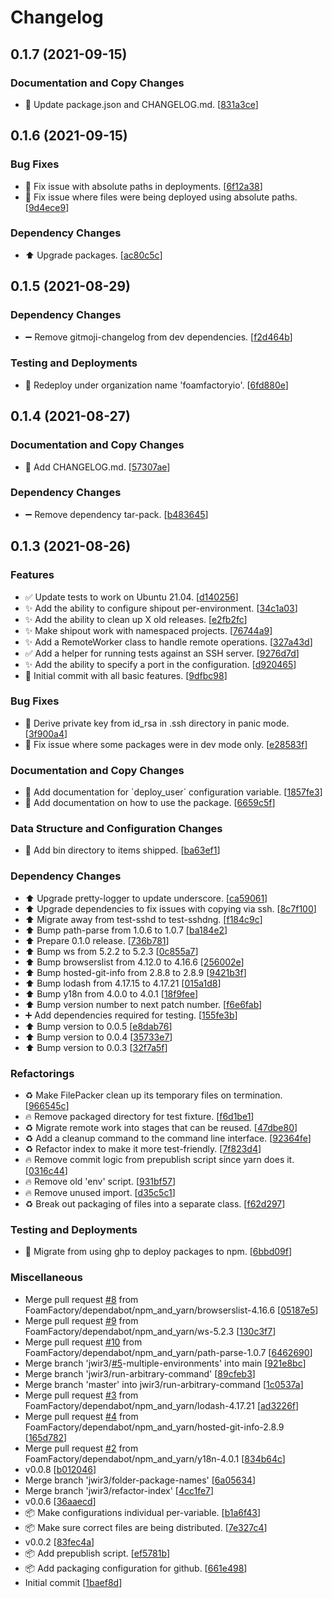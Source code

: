 # Changelog

<a name="0.1.7"></a>
## 0.1.7 (2021-09-15)

### Documentation and Copy Changes

- 📖 Update package.json and CHANGELOG.md. [[831a3ce](https://github.com/FoamFactory/shipout/commit/831a3ce43fa2e33e2078446e0e04c51f77a6f72d)]


<a name="0.1.6"></a>
## 0.1.6 (2021-09-15)

### Bug Fixes

- 🐛 Fix issue with absolute paths in deployments. [[6f12a38](https://github.com/foamfactory/shipout/commit/6f12a3842b329eac0b691aa78fc9658018085c25)]
- 🐛 Fix issue where files were being deployed using absolute paths. [[9d4ece9](https://github.com/foamfactory/shipout/commit/9d4ece91e8ce8df0bde52e3c305d406ffc03d145)]

### Dependency Changes

- ⬆️ Upgrade packages. [[ac80c5c](https://github.com/foamfactory/shipout/commit/ac80c5c5c39288f4f73882a92b9dab787ddf56e4)]


<a name="0.1.5"></a>
## 0.1.5 (2021-08-29)

### Dependency Changes

- ➖ Remove gitmoji-changelog from dev dependencies. [[f2d464b](https://github.com/foamfactory/shipout/commit/f2d464b1ff1ab0460ea7b9b91c3cc8a1a6d8e787)]

### Testing and Deployments

- 🚀 Redeploy under organization name &#x27;foamfactoryio&#x27;. [[6fd880e](https://github.com/foamfactory/shipout/commit/6fd880e5ae4bc60c23c2604dde1213e747a45128)]


<a name="0.1.4"></a>
## 0.1.4 (2021-08-27)

### Documentation and Copy Changes

- 📖 Add CHANGELOG.md. [[57307ae](https://github.com/foamfactory/shipout/commit/57307ae1b8f77e57eba2e77f0aaebae51af61202)]

### Dependency Changes

- ➖ Remove dependency tar-pack. [[b483645](https://github.com/foamfactory/shipout/commit/b48364526b1a67a8b5322f2273e51369929288f5)]


<a name="0.1.3"></a>
## 0.1.3 (2021-08-26)

### Features

- ✅ Update tests to work on Ubuntu 21.04. [[d140256](https://github.com/foamfactory/shipout/commit/d140256c8bbdeb06f5aef1ce7d18b2cd8a21025f)]
- ✨ Add the ability to configure shipout per-environment. [[34c1a03](https://github.com/foamfactory/shipout/commit/34c1a036d47dcd4d67314399081b52ba97da291a)]
- ✨ Add the ability to clean up X old releases. [[e2fb2fc](https://github.com/foamfactory/shipout/commit/e2fb2fc8a8bc262e2a0e12c03fa97e122954e407)]
- ✨ Make shipout work with namespaced projects. [[76744a9](https://github.com/foamfactory/shipout/commit/76744a9676264fc8a128c5de2a5629d35869451d)]
- ✨ Add a RemoteWorker class to handle remote operations. [[327a43d](https://github.com/foamfactory/shipout/commit/327a43d5ff7a9c0d149774b56e6e6cb67c05f61e)]
- ✅ Add a helper for running tests against an SSH server. [[9276d7d](https://github.com/foamfactory/shipout/commit/9276d7d164ef505606bf0dfe6e9da6c8190b3b79)]
- ✨ Add the ability to specify a port in the configuration. [[d920465](https://github.com/foamfactory/shipout/commit/d920465587b538893008a9a98f550b2eecb7aa47)]
- 🎉 Initial commit with all basic features. [[9dfbc98](https://github.com/foamfactory/shipout/commit/9dfbc98f2f1b59e88745ba4e9ffee2b4b986b1b4)]

### Bug Fixes

- 🐛 Derive private key from id_rsa in .ssh directory in panic mode. [[3f900a4](https://github.com/foamfactory/shipout/commit/3f900a4515218425d9df2014f6eca6dcc4437daa)]
- 🐛 Fix issue where some packages were in dev mode only. [[e28583f](https://github.com/foamfactory/shipout/commit/e28583fd7acf262ffa57f7012bae0061546a6566)]

### Documentation and Copy Changes

- 📖 Add documentation for &#x60;deploy_user&#x60; configuration variable. [[1857fe3](https://github.com/foamfactory/shipout/commit/1857fe34d3ae8091c5cc8138f2dc62a992ea8e03)]
- 📖 Add documentation on how to use the package. [[6659c5f](https://github.com/foamfactory/shipout/commit/6659c5fa293b1ee806112cd4fd8b4f7fb489c57e)]

### Data Structure and Configuration Changes

- 🔧 Add bin directory to items shipped. [[ba63ef1](https://github.com/foamfactory/shipout/commit/ba63ef125c7750239d2b05a12fcc7abd84000b9d)]

### Dependency Changes

- ⬆️ Upgrade pretty-logger to update underscore. [[ca59061](https://github.com/foamfactory/shipout/commit/ca59061fe4d6aa9a4b9cd05b67015620b392e466)]
- ⬆️ Upgrade dependencies to fix issues with copying via ssh. [[8c7f100](https://github.com/foamfactory/shipout/commit/8c7f10098bc384491625bcc77dfab9ff0cc65bc1)]
- ⬆️ Migrate away from test-sshd to test-sshdng. [[f184c9c](https://github.com/foamfactory/shipout/commit/f184c9cea0163476d808a7a41005b9285ad7483a)]
- ⬆️ Bump path-parse from 1.0.6 to 1.0.7 [[ba184e2](https://github.com/foamfactory/shipout/commit/ba184e2750f72014cc074362ce3a3b5c7b65034f)]
- ⬆️ Prepare 0.1.0 release. [[736b781](https://github.com/foamfactory/shipout/commit/736b781ac93273d3c801a7c5e2ca272369c6beb7)]
- ⬆️ Bump ws from 5.2.2 to 5.2.3 [[0c855a7](https://github.com/foamfactory/shipout/commit/0c855a7ddb7add2c45c1c7834129fc03e2ec3d2b)]
- ⬆️ Bump browserslist from 4.12.0 to 4.16.6 [[256002e](https://github.com/foamfactory/shipout/commit/256002e741735e0bf8930e602571657b9bfb64d0)]
- ⬆️ Bump hosted-git-info from 2.8.8 to 2.8.9 [[9421b3f](https://github.com/foamfactory/shipout/commit/9421b3f6b342cd610cd675de6a10ec9456093ac4)]
- ⬆️ Bump lodash from 4.17.15 to 4.17.21 [[015a1d8](https://github.com/foamfactory/shipout/commit/015a1d8349c145e6d8aca89ccdaec639a9879eeb)]
- ⬆️ Bump y18n from 4.0.0 to 4.0.1 [[18f9fee](https://github.com/foamfactory/shipout/commit/18f9fee23fbe1c68dd641409ff844a06b8cf23a5)]
- ⬆️ Bump version number to next patch number. [[f6e6fab](https://github.com/foamfactory/shipout/commit/f6e6fabc413c05c883de91247f93f6f56fc47db5)]
- ➕ Add dependencies required for testing. [[155fe3b](https://github.com/foamfactory/shipout/commit/155fe3bee998c3fd8fd6186ca8439e050783fdc0)]
- ⬆️ Bump version to 0.0.5 [[e8dab76](https://github.com/foamfactory/shipout/commit/e8dab768434e919bef26ea38f6c5417c45237c7b)]
- ⬆️ Bump version to 0.0.4 [[35733e7](https://github.com/foamfactory/shipout/commit/35733e73382c72e4b914199cd2cd153e3b7789a0)]
- ⬆️ Bump version to 0.0.3 [[32f7a5f](https://github.com/foamfactory/shipout/commit/32f7a5f9af0f1ff50e15c9f3ae513034e0ddc7f9)]

### Refactorings

- ♻️ Make FilePacker clean up its temporary files on termination. [[966545c](https://github.com/foamfactory/shipout/commit/966545c3794159dda38601c28d6ffdc033e5f020)]
- 🔥 Remove packaged directory for test fixture. [[f6d1be1](https://github.com/foamfactory/shipout/commit/f6d1be1e72dded3c576eadf0b06d87317f0977ee)]
- ♻️ Migrate remote work into stages that can be reused. [[47dbe80](https://github.com/foamfactory/shipout/commit/47dbe80370c4ed568d0dd7858369b596ed049ce2)]
- ♻️ Add a cleanup command to the command line interface. [[92364fe](https://github.com/foamfactory/shipout/commit/92364fec94e49f83f84d635ef436c42a426f38b0)]
- ♻️ Refactor index to make it more test-friendly. [[7f823d4](https://github.com/foamfactory/shipout/commit/7f823d48ca418cceba0d41049a23a0e706c5f777)]
- 🔥 Remove commit logic from prepublish script since yarn does it. [[0316c44](https://github.com/foamfactory/shipout/commit/0316c4449cba2af0ef8ed7b2ec161207aa8715bd)]
- 🔥 Remove old &#x27;env&#x27; script. [[931bf57](https://github.com/foamfactory/shipout/commit/931bf57edcf7b5a6370c086e0fa1d476b0e51148)]
- 🔥 Remove unused import. [[d35c5c1](https://github.com/foamfactory/shipout/commit/d35c5c1e6644d0122bbb1871d7485e77e4a679e2)]
- ♻️ Break out packaging of files into a separate class. [[f62d297](https://github.com/foamfactory/shipout/commit/f62d297d8bb0b4df524bbf62b5ff1050710bcb34)]

### Testing and Deployments

- 🚀 Migrate from using ghp to deploy packages to npm. [[6bbd09f](https://github.com/foamfactory/shipout/commit/6bbd09f8c9ffeab856904938f809e53f7ebef8ef)]

### Miscellaneous

-  Merge pull request [#8](https://github.com/foamfactory/shipout/issues/8) from FoamFactory/dependabot/npm_and_yarn/browserslist-4.16.6 [[05187e5](https://github.com/foamfactory/shipout/commit/05187e52e77bfd616f81c9da3851c8cd32553740)]
-  Merge pull request [#9](https://github.com/foamfactory/shipout/issues/9) from FoamFactory/dependabot/npm_and_yarn/ws-5.2.3 [[130c3f7](https://github.com/foamfactory/shipout/commit/130c3f7a851a4e14175f0fb86c3d4580c33586aa)]
-  Merge pull request [#10](https://github.com/foamfactory/shipout/issues/10) from FoamFactory/dependabot/npm_and_yarn/path-parse-1.0.7 [[6462690](https://github.com/foamfactory/shipout/commit/6462690940e990fd380d608b2f42a42f2967e23a)]
-  Merge branch &#x27;jwir3/[#5](https://github.com/foamfactory/shipout/issues/5)-multiple-environments&#x27; into main [[921e8bc](https://github.com/foamfactory/shipout/commit/921e8bc63155144000f508071ac2bb35884176b4)]
-  Merge branch &#x27;jwir3/run-arbitrary-command&#x27; [[89cfeb3](https://github.com/foamfactory/shipout/commit/89cfeb32d6af3a7d2d53938e8b898517947f4504)]
-  Merge branch &#x27;master&#x27; into jwir3/run-arbitrary-command [[1c0537a](https://github.com/foamfactory/shipout/commit/1c0537ab8e0f5a0af883efd6c7c6449e2a3def3d)]
-  Merge pull request [#3](https://github.com/foamfactory/shipout/issues/3) from FoamFactory/dependabot/npm_and_yarn/lodash-4.17.21 [[ad3226f](https://github.com/foamfactory/shipout/commit/ad3226fe2865d450a9f591e31955035dec9c4bfb)]
-  Merge pull request [#4](https://github.com/foamfactory/shipout/issues/4) from FoamFactory/dependabot/npm_and_yarn/hosted-git-info-2.8.9 [[165d782](https://github.com/foamfactory/shipout/commit/165d782392ced1d90a93ada04b06be81d5e1a593)]
-  Merge pull request [#2](https://github.com/foamfactory/shipout/issues/2) from FoamFactory/dependabot/npm_and_yarn/y18n-4.0.1 [[834b64c](https://github.com/foamfactory/shipout/commit/834b64c5651782bd7f19c38c85ecc501a90f0d04)]
-  v0.0.8 [[b012046](https://github.com/foamfactory/shipout/commit/b012046221ceb0f657b8a049dc10011b50c405be)]
-  Merge branch &#x27;jwir3/folder-package-names&#x27; [[6a05634](https://github.com/foamfactory/shipout/commit/6a0563422cc29d2da08f632d6a81375af506059b)]
-  Merge branch &#x27;jwir3/refactor-index&#x27; [[4cc1fe7](https://github.com/foamfactory/shipout/commit/4cc1fe76ffede515998ebc79d090f2bc993b1545)]
-  v0.0.6 [[36aaecd](https://github.com/foamfactory/shipout/commit/36aaecd2c87909e3ffd53ec7a0d5a8256d5cc014)]
- 📦 Make configurations individual per-variable. [[b1a6f43](https://github.com/foamfactory/shipout/commit/b1a6f43d76802645f620616b2060a70f78181906)]
- 📦 Make sure correct files are being distributed. [[7e327c4](https://github.com/foamfactory/shipout/commit/7e327c4161b12b2a2a1933eddb600e73552bd9b4)]
-  v0.0.2 [[83fec4a](https://github.com/foamfactory/shipout/commit/83fec4a2569e4b4d5d8580b823946a53959930b7)]
- 📦 Add prepublish script. [[ef5781b](https://github.com/foamfactory/shipout/commit/ef5781b6633a92d9e05ebccffa9d60a2b7a3cb3f)]
- 📦 Add packaging configuration for github. [[661e498](https://github.com/foamfactory/shipout/commit/661e498e75a6af86fc66f7602b0a23ff19689441)]
-  Initial commit [[1baef8d](https://github.com/foamfactory/shipout/commit/1baef8dc503600c281b2c917425990e674f8eea2)]


